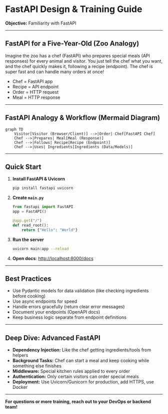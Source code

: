 # FastAPI Design & Training Guide

**Objective:** Familiarity with FastAPI

---

## FastAPI for a Five-Year-Old (Zoo Analogy)

Imagine the zoo has a chef (FastAPI) who prepares special meals (API responses) for every animal and visitor. You just tell the chef what you want, and the chef quickly makes it, following a recipe (endpoint). The chef is super fast and can handle many orders at once!

- Chef = FastAPI app
- Recipe = API endpoint
- Order = HTTP request
- Meal = HTTP response

---

## FastAPI Analogy & Workflow (Mermaid Diagram)

```mermaid
graph TD
    Visitor[Visitor (Browser/Client)] -->|Order| Chef[FastAPI Chef]
    Chef -->|Prepares| Meal[Meal (Response)]
    Chef -->|Follows| Recipe[Recipe (Endpoint)]
    Chef -->|Uses| Ingredients[Ingredients (Data/Models)]
```

---

## Quick Start

1. **Install FastAPI & Uvicorn**
   ```bash
   pip install fastapi uvicorn
   ```
2. **Create `main.py`**
   ```python
   from fastapi import FastAPI
   app = FastAPI()

   @app.get("/")
   def read_root():
       return {"Hello": "World"}
   ```
3. **Run the server**
   ```bash
   uvicorn main:app --reload
   ```
4. **Open docs**: [http://localhost:8000/docs](http://localhost:8000/docs)

---

## Best Practices
- Use Pydantic models for data validation (like checking ingredients before cooking)
- Use async endpoints for speed
- Handle errors gracefully (return clear error messages)
- Document your endpoints (OpenAPI docs)
- Keep business logic separate from endpoint definitions

---

## Deep Dive: Advanced FastAPI
- **Dependency Injection:** Like the chef getting ingredients/tools from helpers
- **Background Tasks:** Chef can start a meal and keep cooking while something else finishes
- **Middleware:** Special kitchen rules applied to every order
- **Authentication:** Only certain visitors can order special meals
- **Deployment:** Use Uvicorn/Gunicorn for production, add HTTPS, use Docker

---

**For questions or more training, reach out to your DevOps or backend team!** 
